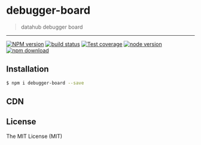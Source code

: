 # debugger-board

> datahub debugger board

---

[![NPM version][npm-image]][npm-url]
[![build status][travis-image]][travis-url]
[![Test coverage][coveralls-image]][coveralls-url]
[![node version][node-image]][node-url]
[![npm download][download-image]][download-url]

[npm-image]: https://img.shields.io/npm/v/debugger-board.svg?style=flat-square
[npm-url]: https://npmjs.org/package/debugger-board
[travis-image]: https://img.shields.io/travis/macacajs/debugger-board.svg?style=flat-square
[travis-url]: https://travis-ci.org/macacajs/debugger-board
[coveralls-image]: https://img.shields.io/coveralls/macacajs/debugger-board.svg?style=flat-square
[coveralls-url]: https://coveralls.io/r/macacajs/debugger-board?branch=master
[node-image]: https://img.shields.io/badge/node.js-%3E=_7-green.svg?style=flat-square
[node-url]: http://nodejs.org/download/
[download-image]: https://img.shields.io/npm/dm/debugger-board.svg?style=flat-square
[download-url]: https://npmjs.org/package/debugger-board

## Installation

```bash
$ npm i debugger-board --save
```

## CDN

## License

The MIT License (MIT)
